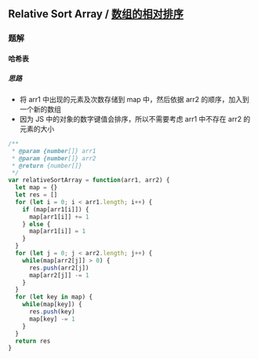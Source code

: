 ## Relative Sort Array / [数组的相对排序](https://leetcode-cn.com/problems/relative-sort-array/)

### 题解
#### 哈希表
##### 思路
+ 将 arr1 中出现的元素及次数存储到 map 中，然后依据 arr2 的顺序，加入到一个新的数组
+ 因为 JS 中的对象的数字键值会排序，所以不需要考虑 arr1 中不存在 arr2 的元素的大小

```js
/**
 * @param {number[]} arr1
 * @param {number[]} arr2
 * @return {number[]}
 */
var relativeSortArray = function(arr1, arr2) {
  let map = {}
  let res = []
  for (let i = 0; i < arr1.length; i++) {
    if (map[arr1[i]]) {
      map[arr1[i]] += 1
    } else {
      map[arr1[i]] = 1
    }
  }
  for (let j = 0; j < arr2.length; j++) {
    while(map[arr2[j]] > 0) {
      res.push(arr2[j])
      map[arr2[j]] -= 1
    }
  }
  for (let key in map) {
    while(map[key]) {
      res.push(key)
      map[key] -= 1
    }
  }
  return res
}
```